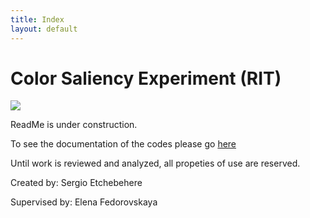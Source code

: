 ```yaml
---
title: Index
layout: default
---
```


# Color Saliency Experiment (RIT)

[![](https://img.shields.io/badge/license-RIT-orange.svg)](https://www.rit.edu)

ReadMe is under construction.

To see the documentation of the codes please go [here](./doc/Main.md)

Until work is reviewed and analyzed, all propeties of use are reserved.

Created by: Sergio Etchebehere

Supervised by: Elena Fedorovskaya
